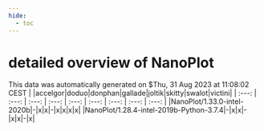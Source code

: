 ```yaml
---
hide:
  - toc
---
```


detailed overview of NanoPlot
=============================


This data was automatically generated on $Thu, 31 Aug 2023 at 11:08:02 CEST
| |accelgor|doduo|donphan|gallade|joltik|skitty|swalot|victini|
| :---: | :---: | :---: | :---: | :---: | :---: | :---: | :---: | :---: |
|NanoPlot/1.33.0-intel-2020b|-|x|x|-|x|x|x|x|
|NanoPlot/1.28.4-intel-2019b-Python-3.7.4|-|x|x|-|x|x|-|x|
